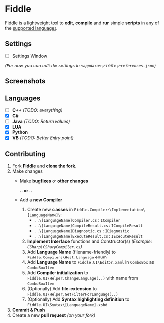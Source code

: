 # Fiddle
Fiddle is a lightweight tool to **edit**, **compile** and **run** simple **scripts** in any of the [supported languages](#languages).

## Settings
- [ ] Settings Window

_(For now you can edit the settings in `%appdata%\Fiddle\Preferences.json`)_

## Screenshots

## Languages
- [ ] **C++** 	_(TODO: everything)_
- [x] **C#**
- [ ] **Java** 	_(TODO: Return values)_
- [x] **LUA**
- [x] **Python**
- [x] **VB** 	_(TODO: Better Entry point)_

## Contributing
1. [Fork **Fiddle**](http://github.com/mrousavy/Fiddle/Fork) and **clone the fork**.
2. Make changes
	* Make **bugfixes** or **other changes**
	
	   **.. or ..**
	* Add a **new Compiler**
		1. Create new **classes** in `Fiddle.Compilers\Implementation\[LanguageName]\`:
			* `..\[LanguageName]Compiler.cs` : `ICompiler`
			* `..\[LanguageName]CompileResult.cs` : `ICompileResult`
			* `..\[LanguageName]Diagnostic.cs` : `IDiagnostic`
			* `..\[LanguageName]ExecuteResult.cs` : `IExecuteResult`
		2. **Implement Interface** functions and Constructor(s) _(Example: `CSharp\CSharpCompiler.cs`)_
		3. Add **Language Name** (filename-friendly) to `Fiddle.Compilers\Host.Language` enum
		4. Add **Language Name** to `Fiddle.UI\Editor.xaml` in `ComboBox` as `ComboBoxItem`
		5. Add **Compiler initialization** to `Fiddle.UI\Helper.ChangeLanguage(..)` with name from `ComboBoxItem`
		6. (Optionally) Add **file-extension** to `Fiddle.UI\Helper.GetFilterForLanguage(..)`
		7. (Optionally) Add **Syntax highlighting definition** to `Fiddle.UI\Syntax\[LanguageName].xshd`		
3. **Commit & Push**
4. Create a new **pull request** _(on your fork)_
